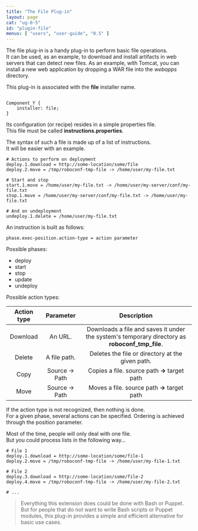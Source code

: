 ```yaml
---
title: "The File Plug-in"
layout: page
cat: "ug-0-5"
id: "plugin-file"
menus: [ "users", "user-guide", "0.5" ]
---
```


The file plug-in is a handy plug-in to perform basic file operations.  
It can be used, as an example, to download and install artifacts in web servers
that can detect new files. As an example, with Tomcat, you can install a new web application
by dropping a WAR file into the *webapps* directory.

This plug-in is associated with the **file** installer name.

<pre><code class="language-roboconf">
Component_Y {
	installer: file;
}
</code></pre>

Its configuration (or recipe) resides in a simple properties file.  
This file must be called **instructions.properties**.

The syntax of such a file is made up of a list of instructions.  
It will be easier with an example.

```properties
# Actions to perform on deployment
deploy.1.download = http://some-location/some/file
deploy.2.move = /tmp/roboconf-tmp-file -> /home/user/my-file.txt

# Start and stop
start.1.move = /home/user/my-file.txt -> /home/user/my-server/conf/my-file.txt
stop.1.move = /home/user/my-server/conf/my-file.txt -> /home/user/my-file.txt

# And on undeployment
undeploy.1.delete = /home/user/my-file.txt
```

An instruction is built as follows:

	phase.exec-position.action-type = action parameter

Possible phases:

* deploy
* start
* stop
* update
* undeploy

Possible action types:

| Action type | Parameter | Description |
| :---------: | :-------: | :---------: |
| Download | An URL. | Downloads a file and saves it under the system's temporary directory as **roboconf_tmp_file**. |
| Delete | A file path. | Deletes the file or directory at the given path. |
| Copy | Source -> Path | Copies a file. source path **->** target path |
| Move | Source -> Path | Moves a file. source path **->** target path |


If the action type is not recognized, then nothing is done.  
For a given phase, several actions can be specified. Ordering is achieved through the position parameter.

Most of the time, people will only deal with one file.  
But you could process lists in the following way...

```properties
# File 1
deploy.1.download = http://some-location/some/file-1
deploy.2.move = /tmp/roboconf-tmp-file -> /home/user/my-file-1.txt

# File 2
deploy.3.download = http://some-location/some/file-2
deploy.4.move = /tmp/roboconf-tmp-file -> /home/user/my-file-2.txt

# ...
```

> Everything this extension does could be done with Bash or Puppet.  
> But for people that do not want to write Bash scripts or Puppet modules,
> this plug-in provides a simple and efficient alternative for basic use cases.
